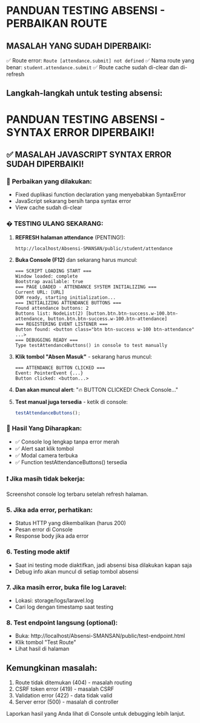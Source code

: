 # PANDUAN TESTING ABSENSI - PERBAIKAN ROUTE

## MASALAH YANG SUDAH DIPERBAIKI:

✅ Route error: `Route [attendance.submit] not defined`
✅ Nama route yang benar: `student.attendance.submit`
✅ Route cache sudah di-clear dan di-refresh

## Langkah-langkah untuk testing absensi:

# PANDUAN TESTING ABSENSI - SYNTAX ERROR DIPERBAIKI!

## ✅ MASALAH JAVASCRIPT SYNTAX ERROR SUDAH DIPERBAIKI!

### 🔧 **Perbaikan yang dilakukan:**

-   Fixed duplikasi function declaration yang menyebabkan SyntaxError
-   JavaScript sekarang bersih tanpa syntax error
-   View cache sudah di-clear

### � **TESTING ULANG SEKARANG:**

1. **REFRESH halaman attendance** (PENTING!):

    ```
    http://localhost/Absensi-SMANSAN/public/student/attendance
    ```

2. **Buka Console (F12)** dan sekarang harus muncul:

    ```
    === SCRIPT LOADING START ===
    Window loaded: complete
    Bootstrap available: true
    === PAGE LOADED - ATTENDANCE SYSTEM INITIALIZING ===
    Current URL: [URL]
    DOM ready, starting initialization...
    === INITIALIZING ATTENDANCE BUTTONS ===
    Found attendance buttons: 2
    Buttons list: NodeList(2) [button.btn.btn-success.w-100.btn-attendance, button.btn.btn-success.w-100.btn-attendance]
    === REGISTERING EVENT LISTENER ===
    Button found: <button class="btn btn-success w-100 btn-attendance" ...>
    === DEBUGGING READY ===
    Type testAttendanceButtons() in console to test manually
    ```

3. **Klik tombol "Absen Masuk"** - sekarang harus muncul:
    ```
    === ATTENDANCE BUTTON CLICKED ===
    Event: PointerEvent {...}
    Button clicked: <button...>
    ```
4. **Dan akan muncul alert**: "🔥 BUTTON CLICKED! Check Console..."

5. **Test manual juga tersedia** - ketik di console:
    ```javascript
    testAttendanceButtons();
    ```

### 🎯 **Hasil Yang Diharapkan:**

-   ✅ Console log lengkap tanpa error merah
-   ✅ Alert saat klik tombol
-   ✅ Modal camera terbuka
-   ✅ Function testAttendanceButtons() tersedia

### ❗ **Jika masih tidak bekerja:**

Screenshot console log terbaru setelah refresh halaman.

### 5. Jika ada error, perhatikan:

-   Status HTTP yang dikembalikan (harus 200)
-   Pesan error di Console
-   Response body jika ada error

### 6. Testing mode aktif

-   Saat ini testing mode diaktifkan, jadi absensi bisa dilakukan kapan saja
-   Debug info akan muncul di setiap tombol absensi

### 7. Jika masih error, buka file log Laravel:

-   Lokasi: storage/logs/laravel.log
-   Cari log dengan timestamp saat testing

### 8. Test endpoint langsung (optional):

-   Buka: http://localhost/Absensi-SMANSAN/public/test-endpoint.html
-   Klik tombol "Test Route"
-   Lihat hasil di halaman

## Kemungkinan masalah:

1. Route tidak ditemukan (404) - masalah routing
2. CSRF token error (419) - masalah CSRF
3. Validation error (422) - data tidak valid
4. Server error (500) - masalah di controller

Laporkan hasil yang Anda lihat di Console untuk debugging lebih lanjut.
